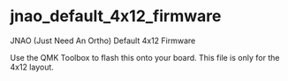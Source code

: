 # jnao_default_4x12_firmware
JNAO (Just Need An Ortho) Default 4x12 Firmware

Use the QMK Toolbox to flash this onto your board. This file is only for the 4x12 layout.
